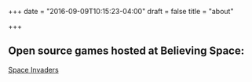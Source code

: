 +++
date = "2016-09-09T10:15:23-04:00"
draft = false
title = "about"

+++

## Open source games hosted at Believing Space:

<a href="http://invaders.believing.space">Space Invaders</a>



